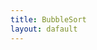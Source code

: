 ```yaml
---
title: BubbleSort
layout: dafault
---
```


<script src="https://gist.github.com/kaibaooo/0dd9a6f065445319f88467028baa1a2b.js"></script>